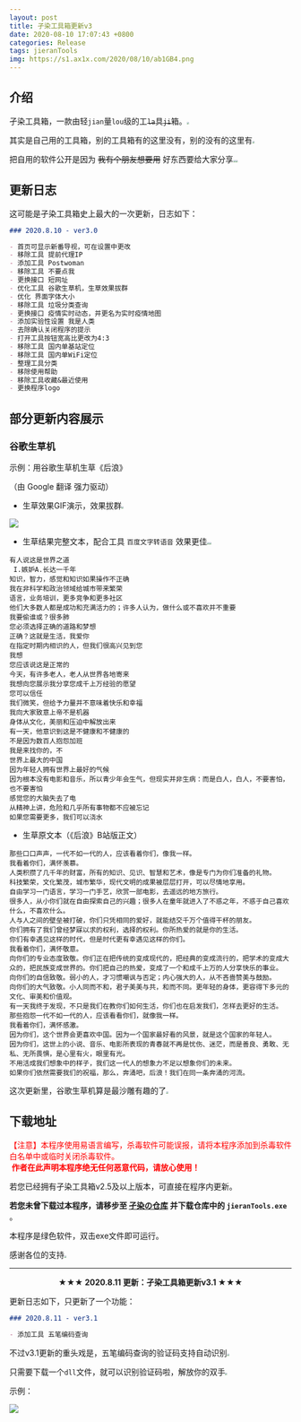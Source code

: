 ```yaml
---
layout: post
title: 孑染工具箱更新v3
date: 2020-08-10 17:07:43 +0800
categories: Release
tags: jieranTools
img: https://s1.ax1x.com/2020/08/10/ab1GB4.png
---
```

## 介绍

孑染工具箱，一款由轻`jian`量`lou`级的工~~`la`~~具~~`ji`~~箱。<img src="https://gitee.com/jieran233/pic-bed/raw/master/coolapk_emotion_64_shounuehuaji.png" style="zoom:25%;" />

其实是自己用的工具箱，别的工具箱有的这里没有，别的没有的这里有<img src="https://gitee.com/jieran233/pic-bed/raw/master/coolapk_emotion_37_doge.png" style="zoom:25%;" />

把自用的软件公开是因为 ~~我有个朋友想要用~~ 好东西要给大家分享<img src="https://gitee.com/jieran233/pic-bed/raw/master/coolapk_emotion_64_shounuehuaji.png" style="zoom:25%;" /><img src="https://gitee.com/jieran233/pic-bed/raw/master/coolapk_emotion_37_doge.png" style="zoom:25%;" />

## 更新日志

这可能是孑染工具箱史上最大的一次更新，日志如下：

```markdown
### 2020.8.10 - ver3.0

- 首页可显示新番导视，可在设置中更改
- 移除工具 提前代理IP
- 添加工具 Postwoman
- 移除工具 不要点我
- 更换接口 短网址
- 优化工具 谷歌生草机，生草效果拔群
- 优化 界面字体大小
- 移除工具 垃圾分类查询
- 更换接口 疫情实时动态，并更名为实时疫情地图
- 添加实验性设置 我是人类
- 去除确认关闭程序的提示
- 打开工具按钮宽高比更改为4:3
- 移除工具 国内单基站定位
- 移除工具 国内单WiFi定位
- 整理工具分类
- 移除使用帮助
- 移除工具收藏&最近使用
- 更换程序logo
```



## 部分更新内容展示

### 谷歌生草机

示例：用谷歌生草机生草《后浪》

（由 Google 翻译 强力驱动）

- 生草效果GIF演示，效果拔群<img src="https://gitee.com/jieran233/pic-bed/raw/master/coolapk_emotion_64_shounuehuaji.png" style="zoom:25%;" />

![](https://s1.ax1x.com/2020/08/10/abGzKf.gif)

- 生草结果完整文本，配合工具 `百度文字转语音` 效果更佳<img src="https://gitee.com/jieran233/pic-bed/raw/master/coolapk_emotion_64_shounuehuaji.png" style="zoom:25%;" /><img src="https://gitee.com/jieran233/pic-bed/raw/master/coolapk_emotion_64_shounuehuaji.png" style="zoom:25%;" />

```
有人说这是世界之道
 I.嫉妒A.长达一千年
知识，智力，感觉和知识如果操作不正确
我在非科学和政治领域给城市带来繁荣
语言，业务培训，更多竞争和更多社区
他们大多数人都是成功和充满活力的；许多人认为，做什么或不喜欢并不重要
我要偷谁或？很多肺
您必须选择正确的道路和梦想
正确？这就是生活，我爱你
在指定时期内相识的人，但我们很高兴见到您
我想
您应该说这是正常的
今天，有许多老人，老人从世界各地寄来
我想向您展示我分享您成千上万经验的愿望
您可以信任
我们微笑，但给予力量并不意味着快乐和幸福
我向大家致意上帝不是机器
身体从文化，美丽和压迫中解放出来
有一天，他意识到这是不健康和不健康的
不是因为数百人抱怨加班
我是来找你的，不
世界上最大的中国
因为年轻人拥有世界上最好的气候
因为根本没有电影和音乐，所以青少年会生气，但现实并非生病：而是白人，白人，不要害怕，也不要害怕
感觉您的大脑失去了电
从精神上讲，危险和几乎所有事物都不应被忘记
如果您需要更多，我们可以浇水
```

- 生草原文本（《后浪》B站版正文）

```
那些口口声声，一代不如一代的人，应该看着你们，像我一样。
我看着你们，满怀羡慕。
人类积攒了几千年的财富，所有的知识、见识、智慧和艺术，像是专门为你们准备的礼物。
科技繁荣，文化繁茂，城市繁华，现代文明的成果被层层打开，可以尽情地享用。
自由学习一门语言，学习一门手艺，欣赏一部电影，去遥远的地方旅行。
很多人，从小你们就在自由探索自己的兴趣；很多人在童年就进入了不惑之年，不惑于自己喜欢什么，不喜欢什么。
人与人之间的壁垒被打破，你们只凭相同的爱好，就能结交千万个值得干杯的朋友。
你们拥有了我们曾经梦寐以求的权利，选择的权利。你所热爱的就是你的生活。
你们有幸遇见这样的时代，但是时代更有幸遇见这样的你们。
我看着你们，满怀敬意。
向你们的专业态度致敬。你们正在把传统的变成现代的，把经典的变成流行的，把学术的变成大众的，把民族变成世界的。你们把自己的热爱，变成了一个和成千上万的人分享快乐的事业。
向你们的自信致敬。弱小的人，才习惯嘲讽与否定；内心强大的人，从不吝啬赞美与鼓励。
向你们的大气致敬。小人同而不和，君子美美与共，和而不同。更年轻的身体，更容得下多元的文化、审美和价值观。
有一天我终于发现，不只是我们在教你们如何生活，你们也在启发我们，怎样去更好的生活。
那些抱怨一代不如一代的人，应该看看你们，就像我一样。
我看着你们，满怀感激。
因为你们，这个世界会更喜欢中国。因为一个国家最好看的风景，就是这个国家的年轻人。
因为你们，这世上的小说、音乐、电影所表现的青春就不再是忧伤、迷茫，而是善良、勇敢、无私、无所畏惧，是心里有火，眼里有光。
不用活成我们想象中的样子，我们这一代人的想象力不足以想象你们的未来。
如果你们依然需要我们的祝福，那么，奔涌吧，后浪！我们在同一条奔涌的河流。
```

这次更新里，谷歌生草机算是最沙雕有趣的了<img src="https://gitee.com/jieran233/pic-bed/raw/master/coolapk_emotion_64_shounuehuaji.png" style="zoom:25%;" />

## 下载地址

<font color=#ff0000>【注意】本程序使用易语言编写，杀毒软件可能误报，请将本程序添加到杀毒软件白名单中或临时关闭杀毒软件。<br/> <b>作者在此声明本程序绝无任何恶意代码，请放心使用！</b></font>

若您已经拥有孑染工具箱v2.5及以上版本，可直接在程序内更新。

**若您未曾下载过本程序，请移步至 [孑染の仓库](http://jieran233.ys168.com/) 并下载仓库中的 `jieranTools.exe`** 。

本程序是绿色软件，双击exe文件即可运行。

感谢各位的支持<img src="https://gitee.com/jieran233/pic-bed/raw/master/coolapk_emotion_37_doge.png" style="zoom:25%;" />

<hr/>

<center><b>★★★ 2020.8.11 更新：孑染工具箱更新v3.1 ★★★</b></center>

更新日志如下，只更新了一个功能：

```markdown
### 2020.8.11 - ver3.1

- 添加工具 五笔编码查询
```

不过v3.1更新的重头戏是，五笔编码查询的验证码支持自动识别<img src="https://gitee.com/jieran233/pic-bed/raw/master/coolapk_emotion_64_shounuehuaji.png" style="zoom:25%;" />

只需要下载一个`dll`文件，就可以识别验证码啦，解放你的双手<img src="https://gitee.com/jieran233/pic-bed/raw/master/coolapk_emotion_37_doge.png" style="zoom:25%;" />

示例：

![](https://s1.ax1x.com/2020/08/11/aLjcGt.png)